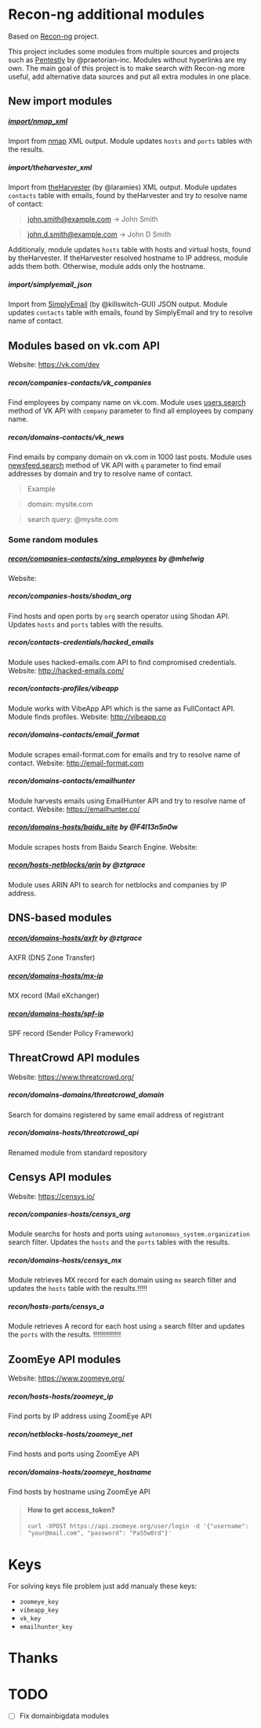 # Recon-ng additional modules
Based on [Recon-ng](bitbucket.org/LaNMaSteR53/recon-ng) project.

This project includes some modules from multiple sources and projects such as [Pentestly](https://github.com/praetorian-inc/pentestly) by @praetorian-inc. Modules without hyperlinks are my own. The main goal of this project is to make search with Recon-ng more useful, add alternative data sources and put all extra modules in one place.

## New import modules
 
##### [import/nmap_xml](https://github.com/praetorian-inc/pentestly/blob/master/modules/import/nmap_xml.py)
Import from [nmap](http://nmap.org/) XML output. Module updates `hosts` and `ports` tables with the results.
##### import/theharvester_xml
Import from [theHarvester](https://github.com/laramies/theHarvester) (by @laramies) XML output. Module updates `contacts` table with emails, found by theHarvester and try to resolve name of contact:
>john.smith@example.com -> John Smith

>john.d.smith@example.com -> John D Smith
 

Additionaly, module updates `hosts` table with hosts and virtual hosts, found by theHarvester. If theHarvester resolved hostname to IP address, module adds them both. Otherwise, module adds only the hostname.
##### import/simplyemail_json
Import from [SimplyEmail](https://github.com/killswitch-GUI/SimplyEmail) (by @killswitch-GUI) JSON output. Module updates `contacts` table with emails, found by SimplyEmail and try to resolve name of contact.

## Modules based on vk.com API
Website: https://vk.com/dev
##### recon/companies-contacts/vk_companies
Find employees by company name on vk.com. Module uses [users.search](https://vk.com/dev/users.search) method of VK API with `company` parameter to find all employees by company name.

##### recon/domains-contacts/vk_news
Find emails by company domain on vk.com in 1000 last posts. Module uses [newsfeed.search](https://vk.com/dev/newsfeed.search) method of VK API with `q` parameter to find email addresses by domain and try to resolve name of contact.
>Example

>domain: mysite.com

>search query: @mysite.com

### Some random modules
##### [recon/companies-contacts/xing_employees](https://github.com/mhelwig/xing_employees/blob/master/xing_employees.py) by @mhelwig
Website: 
##### recon/companies-hosts/shodan_org
Find hosts and open ports by `org` search operator using Shodan API. Updates `hosts` and `ports` tables with the results.
##### recon/contacts-credentials/hacked_emails
Module uses hacked-emails.com API to find compromised credentials. Website: http://hacked-emails.com/
##### recon/contacts-profiles/vibeapp
Module works with VibeApp API which is the same as FullContact API. Module finds profiles. Website: http://vibeapp.co
##### recon/domains-contacts/email_format
Module scrapes email-format.com for emails and try to resolve name of contact. Website: http://email-format.com
##### recon/domains-contacts/emailhunter
Module harvests emails using EmailHunter API and try to resolve name of contact. Website: https://emailhunter.co/
##### [recon/domains-hosts/baidu_site](https://github.com/F4l13n5n0w/recon-ng-baidu_site-module-rewrite/blob/master/baidu_site.py) by @F4l13n5n0w
Module scrapes hosts from Baidu Search Engine. Website: 
##### [recon/hosts-netblocks/arin](https://github.com/ztgrace/recon_scripts/blob/master/arin.py) by @ztgrace
Module uses ARIN API to search for netblocks and companies by IP address.

## DNS-based modules
##### [recon/domains-hosts/axfr](https://github.com/ztgrace/recon_scripts/blob/master/axfr.py) by @ztgrace
AXFR (DNS Zone Transfer)
##### [recon/domains-hosts/mx-ip](https://bitbucket.org/KoreLogicSecurity/recon-ng/src/493ada1d7f77bd10989e380bd4bf217614eb0855/modules/recon/hosts-hosts/mx-ip.py)
MX record (Mail eXchanger)
##### [recon/domains-hosts/spf-ip](https://bitbucket.org/KoreLogicSecurity/recon-ng/src/458bcc977fd009bbfe3b68c916b7d9f33ff33daf/modules/recon/hosts-hosts/spf-ip.py)
SPF record (Sender Policy Framework)

## ThreatCrowd API modules
Website: https://www.threatcrowd.org/
##### recon/domains-domains/threatcrowd_domain
Search for domains registered by same email address of registrant
##### recon/domains-hosts/threatcrowd_api
Renamed module from standard repository

## Censys API modules
Website: https://censys.io/
##### recon/companies-hosts/censys_org
Module searchs for hosts and ports using `autonomous_system.organization` search filter. Updates the `hosts` and the `ports` tables with the results.
##### recon/domains-hosts/censys_mx
Module retrieves MX record for each domain using `mx` search filter and updates the `hosts` table with the results.!!!!!
##### recon/hosts-ports/censys_a
Module retrieves A record for each host using `a` search filter and updates the `ports` with the results. !!!!!!!!!!!!!! 

## ZoomEye API modules
Website: https://www.zoomeye.org/
##### recon/hosts-hosts/zoomeye_ip
Find ports by IP address using ZoomEye API
##### recon/netblocks-hosts/zoomeye_net
Find hosts and ports using ZoomEye API
##### recon/domains-hosts/zoomeye_hostname
Find hosts by hostname using ZoomEye API

>#### How to get access_token?
>
>~~~
>curl -XPOST https://api.zoomeye.org/user/login -d '{"username": "your@mail.com", "password": "Pa55w0rd"}'
>~~~

# Keys
For solving keys file problem just add manualy these keys:
- `zoomeye_key`
- `vibeapp_key`
- `vk_key`
- `emailhunter_key`


# Thanks

# TODO
- [ ] Fix domainbigdata modules

